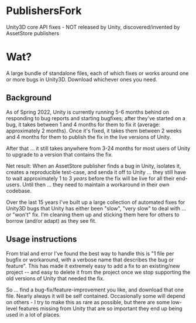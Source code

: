 # PublishersFork
Unity3D core API fixes - NOT released by Unity, discovered/invented by AssetStore publishers

# Wat?
A large bundle of standalone files, each of which fixes or works around one or more bugs in Unity3D. Download whichever ones you need.

## Background
As of Spring 2022, Unity is currently running 5-6 months behind on responding to bug reports and starting bugfixes; after they've started on a bug, it takes between 1 and 4 months for them to fix it (average: approximately 2 months). Once it's fixed, it takes them between 2 weeks and 4 months for them to publish the fix in the live versions of Unity.

After that ... it still takes anywhere from 3-24 months for most users of Unity to upgrade to a version that contains the fix.

Net result: When an AssetStore publisher finds a bug in Unity, isolates it, creates a reproducible test-case, and senda it off to Unity ... they still have to wait approximately 1 to 3 *years* before the fix will be live for all their end-users. Until then ... they need to maintain a workaround in their own codebase.

Over the last 15 years I've built up a large collection of automated fixes for Unity3D bugs that Unity has either been "slow", "very slow" to deal with ... or "won't" fix. I'm cleaning them up and sticking them here for others to borrow (and/or adapt) as they see fit.

## Usage instructions
From trial and error I've found the best way to handle this is "1 file per bugfix or workaround, with a verbose name that describes the bug or feature". This has made it extremely easy to add a fix to an existing/new project -- and easy to delete it from the project once we stop supporting the old versions of Unity that needed the fix.

So ... find a bug-fix/feature-improvement you like, and download that one file. Nearly always it will be self contained. Occasionally some will depend on others - I try to make this as rare as possible, but there are some low-level features missing from Unity that are so important they end up being used in a lot of places.
